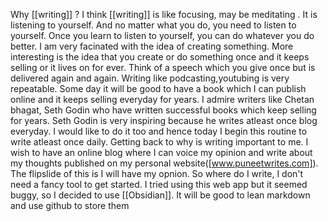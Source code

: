 Why [[writing]] ?
I think [[writing]] is like focusing, may be meditating . It is listening to yourself. And no matter what you do, you need to listen to yourself. Once you learn to listen to yourself, you can do whatever you do better.
I am very facinated with the idea of creating something. More interesting is the idea that you create  or do something once and it keeps selling or it lives on for ever. Think of a speech which you give once but is delivered again and again. Writing like podcasting,youtubing is very repeatable. Some day it will be good to have a book which I can publish online and it keeps selling everyday for years. I admire writers like Chetan bhagat, Seth Godin who have written successful books which keep selling for years. Seth Godin is very inspiring because he writes atleast once blog everyday. I would like to do it too and hence today I begin this routine to write atleast once daily. Getting back to why is writing important to me. I wish to have an online blog where I can voice my opinion and write about my thoughts published on my personal website([www.puneetwrites.com]). The flipslide of this is I will have my opnion.
So where do I write, I don't need a fancy tool to get started. I tried using this web app but it seemed buggy, so I decided to use [[Obsidian]]. It will be good to lean markdown and use github to store them